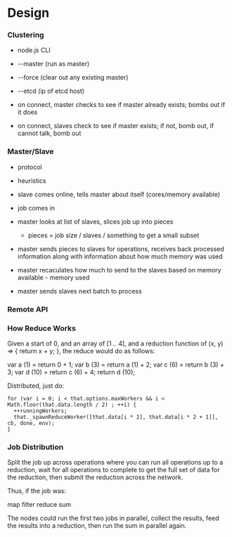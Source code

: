 # Design

### Clustering

* node.js CLI
* --master (run as master)
* --force (clear out any existing master)
* --etcd <ip> (ip of etcd host)

* on connect, master checks to see if master already exists; bombs out if it does
* on connect, slaves check to see if master exists; if not, bomb out, if cannot talk, bomb out

### Master/Slave

* protocol
* heuristics

* slave comes online, tells master about itself (cores/memory available)
* job comes in
* master looks at list of slaves, slices job up into pieces
  * pieces = job size / slaves / something to get a small subset
* master sends pieces to slaves for operations, receives back processed information
 along with information about how much memory was used
* master recaculates how much to send to the slaves based on memory available - memory used
* master sends slaves next batch to process

### Remote API


### How Reduce Works

Given a start of 0, and an array of [1 .. 4], and a reduction function of (x, y) => { return x + y; }, the reduce would do as follows:

var a (1) = return 0 + 1;
var b (3) = return a (1) + 2;
var c (6) = return b (3) + 3;
var d (10) = return c (6) + 4;
return d (10);

Distributed, just do:

```
for (var i = 0; i < that.options.maxWorkers && i < Math.floor(that.data.length / 2) ; ++i) {
  ++runningWorkers;
  that._spawnReduceWorker([that.data[i * 2], that.data[i * 2 + 1]], cb, done, env);
}
```

### Job Distribution

Split the job up across operations where you can run all operations up to a reduction, wait for all operations to complete to get the full set of data for the reduction, then submit the reduction across the network.

Thus, if the job was:

map
filter
reduce
sum

The nodes could run the first two jobs in parallel, collect the results, feed the results into a reduction, then run the sum in parallel again.
